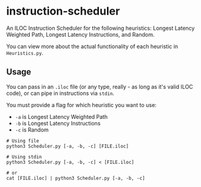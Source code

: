 # instruction-scheduler 

An ILOC Instruction Scheduler for the following heuristics: Longest Latency Weighted Path, Longest Latency Instructions, and Random.

You can view more about the actual functionality of each heuristic in `Heuristics.py`.

## Usage

You can pass in an `.iloc` file (or any type, really - as long as it's valid ILOC code), or can pipe in instructions via `stdin`.

You must provide a flag for which heuristic you want to use:
- `-a` is Longest Latency Weighted Path
- `-b` is Longest Latency Instructions
- `-c` is Random

```console
# Using file
python3 Scheduler.py [-a, -b, -c] [FILE.iloc]

# Using stdin
python3 Scheduler.py [-a, -b, -c] < [FILE.iloc]

# or 
cat [FILE.iloc] | python3 Scheduler.py [-a, -b, -c]
```

